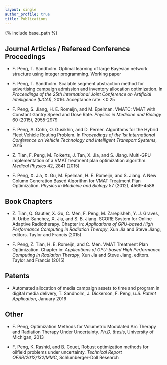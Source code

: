 ```yaml
---
layout: single
author_profile: true
title: Publications
---
```


{% include base_path %}

Journal Articles / Refereed Conference Proceedings
-------
+ F. Peng, T. Sandholm. Optimal learning of large Bayesian network structure using integer programming. Working paper

+ F. Peng, T. Sandholm. Scalable segment abstraction method for advertising campaign admission and inventory allocation optimization. In *Proceedings of the 25th International Joint Conference on Artificial Intelligence (IJCAI)*, 2016. Acceptance rate: <0.25

+ F. Peng, S. Jiang, H. E. Romeijn, and M. Epelman. VMATC: VMAT with Constant Gantry Speed and Dose Rate. *Physics in Medicine and Biology* 60 (2015), 2955-2979

+ F. Peng, A. Cohn, O. Gusikhin, and D. Perner. Algorithms for the Hybrid Fleet Vehicle Routing Problem. In *Proceedings of the 1st International Conference on Vehicle Technology and Intelligent Transport Systems*, 2015

+ Z. Tian, F. Peng, M. Folkerts, J. Tan, X. Jia, and S. Jiang. Multi-GPU implementation of a VMAT treatment plan optimization algorithm. *Medical Physics* 42, 2841 (2015)

+ F. Peng, X. Jia, X. Gu, M. Epelman, H. E. Romeijn, and S. Jiang. A New Column Generation Based Algorithm for VMAT Treatment Plan Optimization. *Physics in Medicine and Biology* 57 (2012), 4569-4588


Book Chapters
-------
+ Z. Tian, Q. Gautier, X. Gu, C. Men, F. Peng, M. Zarepisheh, Y. J. Graves, A. Uribe-Sanchez, X. Jia, and S. B. Jiang. SCORE System for Online Adaptive Radiotherapy. Chapter in: *Applications of GPU-based High Performance Computing in Radiation Therapy*, Xun Jia and Steve Jiang, editors. Taylor and Francis (2015)

+ F. Peng, Z. Tian, H. E. Romeijn, and C. Men. VMAT Treatment Plan Optimization. Chapter in: *Applications of GPU-based High Performance Computing in Radiation Therapy*, Xun Jia and Steve Jiang, editors. Taylor and Francis (2015)


Patents
-------
+ Automated allocation of media campaign assets to time and program in digital media delivery, T. Sandholm, J. Dickerson, F. Peng, *U.S. Patent Application*, January 2016


Other
-------
+ F. Peng, Optimization Methods for Volumetric Modulated Arc Therapy and Radiation Therapy Under Uncertainty. *Ph.D. thesis*, University of Michigan, 2013

+ F. Peng, K. Rashid, and B. Couet, Robust optimization methods for oilfield problems under uncertainty. *Technical Report OFSR/2012/132/MMC*, Schlumberger-Doll Research
